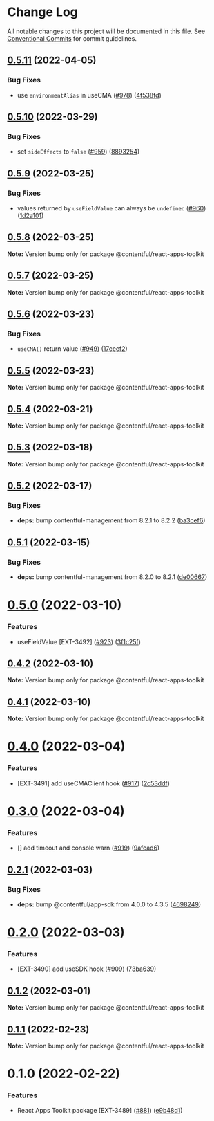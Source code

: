 # Change Log

All notable changes to this project will be documented in this file.
See [Conventional Commits](https://conventionalcommits.org) for commit guidelines.

## [0.5.11](https://github.com/contentful/create-contentful-app/compare/@contentful/react-apps-toolkit@0.5.10...@contentful/react-apps-toolkit@0.5.11) (2022-04-05)


### Bug Fixes

* use `environmentAlias` in useCMA ([#978](https://github.com/contentful/create-contentful-app/issues/978)) ([4f538fd](https://github.com/contentful/create-contentful-app/commit/4f538fdc544fd7f4f0d946df9930331775fc832c))





## [0.5.10](https://github.com/contentful/create-contentful-app/compare/@contentful/react-apps-toolkit@0.5.9...@contentful/react-apps-toolkit@0.5.10) (2022-03-29)


### Bug Fixes

* set `sideEffects` to `false` ([#959](https://github.com/contentful/create-contentful-app/issues/959)) ([8893254](https://github.com/contentful/create-contentful-app/commit/8893254c8644986289506ba910216de5c8c66b7c))





## [0.5.9](https://github.com/contentful/create-contentful-app/compare/@contentful/react-apps-toolkit@0.5.8...@contentful/react-apps-toolkit@0.5.9) (2022-03-25)


### Bug Fixes

* values returned by `useFieldValue` can always be `undefined` ([#960](https://github.com/contentful/create-contentful-app/issues/960)) ([1d2a101](https://github.com/contentful/create-contentful-app/commit/1d2a101713f38122be57845643b7d89f5c19155e))





## [0.5.8](https://github.com/contentful/create-contentful-app/compare/@contentful/react-apps-toolkit@0.5.7...@contentful/react-apps-toolkit@0.5.8) (2022-03-25)

**Note:** Version bump only for package @contentful/react-apps-toolkit





## [0.5.7](https://github.com/contentful/create-contentful-app/compare/@contentful/react-apps-toolkit@0.5.6...@contentful/react-apps-toolkit@0.5.7) (2022-03-25)

**Note:** Version bump only for package @contentful/react-apps-toolkit





## [0.5.6](https://github.com/contentful/create-contentful-app/compare/@contentful/react-apps-toolkit@0.5.5...@contentful/react-apps-toolkit@0.5.6) (2022-03-23)


### Bug Fixes

* `useCMA()` return value ([#949](https://github.com/contentful/create-contentful-app/issues/949)) ([17cecf2](https://github.com/contentful/create-contentful-app/commit/17cecf259c6061d64794afef5d04686b558a2235))





## [0.5.5](https://github.com/contentful/create-contentful-app/compare/@contentful/react-apps-toolkit@0.5.4...@contentful/react-apps-toolkit@0.5.5) (2022-03-23)

**Note:** Version bump only for package @contentful/react-apps-toolkit





## [0.5.4](https://github.com/contentful/create-contentful-app/compare/@contentful/react-apps-toolkit@0.5.3...@contentful/react-apps-toolkit@0.5.4) (2022-03-21)

**Note:** Version bump only for package @contentful/react-apps-toolkit





## [0.5.3](https://github.com/contentful/create-contentful-app/compare/@contentful/react-apps-toolkit@0.5.2...@contentful/react-apps-toolkit@0.5.3) (2022-03-18)

**Note:** Version bump only for package @contentful/react-apps-toolkit





## [0.5.2](https://github.com/contentful/create-contentful-app/compare/@contentful/react-apps-toolkit@0.5.1...@contentful/react-apps-toolkit@0.5.2) (2022-03-17)


### Bug Fixes

* **deps:** bump contentful-management from 8.2.1 to 8.2.2 ([ba3cef6](https://github.com/contentful/create-contentful-app/commit/ba3cef66133bc30e4627cd822eedd7a5fe57413e))





## [0.5.1](https://github.com/contentful/create-contentful-app/compare/@contentful/react-apps-toolkit@0.5.0...@contentful/react-apps-toolkit@0.5.1) (2022-03-15)


### Bug Fixes

* **deps:** bump contentful-management from 8.2.0 to 8.2.1 ([de00667](https://github.com/contentful/create-contentful-app/commit/de00667daaeb01730a86261ca959d274d8ed44a8))





# [0.5.0](https://github.com/contentful/create-contentful-app/compare/@contentful/react-apps-toolkit@0.4.2...@contentful/react-apps-toolkit@0.5.0) (2022-03-10)


### Features

* useFieldValue [EXT-3492] ([#923](https://github.com/contentful/create-contentful-app/issues/923)) ([3f1c25f](https://github.com/contentful/create-contentful-app/commit/3f1c25fca2b6458e2bd393efccdcedcb679f5754))





## [0.4.2](https://github.com/contentful/create-contentful-app/compare/@contentful/react-apps-toolkit@0.4.1...@contentful/react-apps-toolkit@0.4.2) (2022-03-10)

**Note:** Version bump only for package @contentful/react-apps-toolkit





## [0.4.1](https://github.com/contentful/create-contentful-app/compare/@contentful/react-apps-toolkit@0.4.0...@contentful/react-apps-toolkit@0.4.1) (2022-03-10)

**Note:** Version bump only for package @contentful/react-apps-toolkit





# [0.4.0](https://github.com/contentful/create-contentful-app/compare/@contentful/react-apps-toolkit@0.3.0...@contentful/react-apps-toolkit@0.4.0) (2022-03-04)


### Features

* [EXT-3491] add useCMAClient hook ([#917](https://github.com/contentful/create-contentful-app/issues/917)) ([2c53ddf](https://github.com/contentful/create-contentful-app/commit/2c53ddf2a2ffd341fadd8aa59425b8f1b07b6d7b))





# [0.3.0](https://github.com/contentful/create-contentful-app/compare/@contentful/react-apps-toolkit@0.2.1...@contentful/react-apps-toolkit@0.3.0) (2022-03-04)


### Features

* [] add timeout and console warn ([#919](https://github.com/contentful/create-contentful-app/issues/919)) ([9afcad6](https://github.com/contentful/create-contentful-app/commit/9afcad6f26ae7f0023942a8fa2110096f6cb3fd5))





## [0.2.1](https://github.com/contentful/create-contentful-app/compare/@contentful/react-apps-toolkit@0.2.0...@contentful/react-apps-toolkit@0.2.1) (2022-03-03)


### Bug Fixes

* **deps:** bump @contentful/app-sdk from 4.0.0 to 4.3.5 ([4698249](https://github.com/contentful/create-contentful-app/commit/4698249ee278ecf9097660da78bd187cb09a911e))





# [0.2.0](https://github.com/contentful/create-contentful-app/compare/@contentful/react-apps-toolkit@0.1.2...@contentful/react-apps-toolkit@0.2.0) (2022-03-03)


### Features

* [EXT-3490] add useSDK hook ([#909](https://github.com/contentful/create-contentful-app/issues/909)) ([73ba639](https://github.com/contentful/create-contentful-app/commit/73ba63902d1800930c047ff04c5f4c65c0b953b2))





## [0.1.2](https://github.com/contentful/create-contentful-app/compare/@contentful/react-apps-toolkit@0.1.1...@contentful/react-apps-toolkit@0.1.2) (2022-03-01)

**Note:** Version bump only for package @contentful/react-apps-toolkit





## [0.1.1](https://github.com/contentful/create-contentful-app/compare/@contentful/react-apps-toolkit@0.1.0...@contentful/react-apps-toolkit@0.1.1) (2022-02-23)

**Note:** Version bump only for package @contentful/react-apps-toolkit





# 0.1.0 (2022-02-22)


### Features

* React Apps Toolkit package [EXT-3489] ([#881](https://github.com/contentful/create-contentful-app/issues/881)) ([e9b48d1](https://github.com/contentful/create-contentful-app/commit/e9b48d1cb1d7b0ee38a03928e377a31b5cc26d17))
